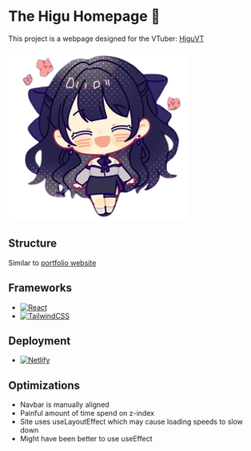 # The Higu Homepage 👧

This project is a webpage designed for the VTuber: [HiguVT](higu-vt.netlify.app)

![HiguVT](./src/asset/About/git.png)

## Structure

Similar to [portfolio website](https://github.com/Fozzyack/myResume)

## Frameworks

* [![React](https://img.shields.io/badge/react-%2320232a.svg?style=for-the-badge&logo=react&logoColor=%2361DAFB)](https://react.dev/)
* [![TailwindCSS](https://img.shields.io/badge/tailwindcss-%2338B2AC.svg?style=for-the-badge&logo=tailwind-css&logoColor=white)](https://tailwindcss.com/)

## Deployment

* [![Netlify](https://img.shields.io/badge/netlify-%23000000.svg?style=for-the-badge&logo=netlify&logoColor=#00C7B7)](https://www.netlify.com/)

## Optimizations

- Navbar is manually aligned
- Painful amount of time spend on z-index
- Site uses useLayoutEffect which may cause loading speeds to slow down
- Might have been better to use useEffect
